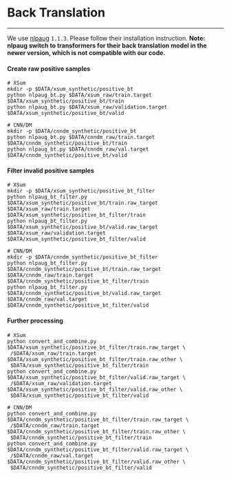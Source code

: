 # Back Translation

-------

We use [nlpaug](https://github.com/makcedward/nlpaug/) `1.1.3`. Please follow their installation instruction.
**Note: nlpaug switch to transformers for their back translation model in the newer version, which is not compatible with our code.**

#### Create raw positive samples

```shell
# XSum
mkdir -p $DATA/xsum_synthetic/positive_bt
python nlpaug_bt.py $DATA/xsum_raw/train.target $DATA/xsum_synthetic/positive_bt/train
python nlpaug_bt.py $DATA/xsum_raw/validation.target $DATA/xsum_synthetic/positive_bt/valid

# CNN/DM
mkdir -p $DATA/cnndm_synthetic/positive_bt
python nlpaug_bt.py $DATA/cnndm_raw/train.target $DATA/cnndm_synthetic/positive_bt/train
python nlpaug_bt.py $DATA/cnndm_raw/val.target $DATA/cnndm_synthetic/positive_bt/valid
```

#### Filter invalid positive samples

```shell
# XSum
mkdir -p $DATA/xsum_synthetic/positive_bt_filter
python nlpaug_bt_filter.py $DATA/xsum_synthetic/positive_bt/train.raw_target $DATA/xsum_raw/train.target $DATA/xsum_synthetic/positive_bt_filter/train
python nlpaug_bt_filter.py $DATA/xsum_synthetic/positive_bt/valid.raw_target $DATA/xsum_raw/validation.target $DATA/xsum_synthetic/positive_bt_filter/valid

# CNN/DM
mkdir -p $DATA/cnndm_synthetic/positive_bt_filter
python nlpaug_bt_filter.py $DATA/cnndm_synthetic/positive_bt/train.raw_target $DATA/cnndm_raw/train.target $DATA/cnndm_synthetic/positive_bt_filter/train
python nlpaug_bt_filter.py $DATA/cnndm_synthetic/positive_bt/valid.raw_target $DATA/cnndm_raw/val.target $DATA/cnndm_synthetic/positive_bt_filter/valid
```

#### Further processing

```shell
# XSum
python convert_and_combine.py $DATA/xsum_synthetic/positive_bt_filter/train.raw_target \
 /$DATA/xsum_raw/train.target $DATA/xsum_synthetic/positive_bt_filter/train.raw_other \
 $DATA/xsum_synthetic/positive_bt_filter/train 
python convert_and_combine.py $DATA/xsum_synthetic/positive_bt_filter/valid.raw_target \
 /$DATA/xsum_raw/validation.target $DATA/xsum_synthetic/positive_bt_filter/valid.raw_other \
 $DATA/xsum_synthetic/positive_bt_filter/valid
 
# CNN/DM
python convert_and_combine.py $DATA/cnndm_synthetic/positive_bt_filter/train.raw_target \
 /$DATA/cnndm_raw/train.target $DATA/cnndm_synthetic/positive_bt_filter/train.raw_other \
 $DATA/cnndm_synthetic/positive_bt_filter/train 
python convert_and_combine.py $DATA/cnndm_synthetic/positive_bt_filter/valid.raw_target \
 /$DATA/cnndm_raw/val.target $DATA/cnndm_synthetic/positive_bt_filter/valid.raw_other \
 $DATA/cnndm_synthetic/positive_bt_filter/valid
```
